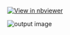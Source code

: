 [![View in nbviewer](https://img.shields.io/badge/view%20in-nbviewer-orange?logo=jupyter)](nbviewer.org/url/github.com/MaxwellMensah/TORCHVISION/raw/pytorch_torchvision/transforms_illustrations_compressed.ipynb)



![output image](github.com/MaxwellMensah/TORCHVISION/raw/pytorch_torchvision/notebook_images/img_0.jpg)


